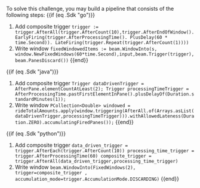 <!--
Licensed under the Apache License, Version 2.0 (the "License");
you may not use this file except in compliance with the License.
You may obtain a copy of the License at
http://www.apache.org/licenses/LICENSE-2.0
Unless required by applicable law or agreed to in writing, software
distributed under the License is distributed on an "AS IS" BASIS,
WITHOUT WARRANTIES OR CONDITIONS OF ANY KIND, either express or implied.
See the License for the specific language governing permissions and
limitations under the License.
-->

To solve this challenge, you may build a pipeline that consists of the following steps:
{{if (eq .Sdk "go")}}
1. Add composite trigger `trigger := trigger.AfterAll(trigger.AfterCount(10),trigger.AfterEndOfWindow().
   EarlyFiring(trigger.AfterProcessingTime().
   PlusDelay(60 * time.Second)).
   LateFiring(trigger.Repeat(trigger.AfterCount(1))))`
2. Write window `fixedWindowedItems := beam.WindowInto(s, window.NewFixedWindows(60*time.Second),input,beam.Trigger(trigger), beam.PanesDiscard())`
{{end}}

{{if (eq .Sdk "java")}}
1. Add composite trigger `Trigger dataDrivenTrigger = AfterPane.elementCountAtLeast(2);
   Trigger processingTimeTrigger = AfterProcessingTime.pastFirstElementInPane().plusDelayOf(Duration.standardMinutes(1));`
2. Write window `PCollection<Double> windowed = rideTotalAmounts.apply(window.triggering(AfterAll.of(Arrays.asList(dataDrivenTrigger,processingTimeTrigger))).withAllowedLateness(Duration.ZERO).accumulatingFiredPanes());`
{{end}}

{{if (eq .Sdk "python")}}
1. Add composite trigger `data_driven_trigger =  trigger.AfterEach(trigger.AfterCount(10))
   processing_time_trigger = trigger.AfterProcessingTime(60)
   composite_trigger = trigger.AfterAll(data_driven_trigger,processing_time_trigger)`
2. Write window `beam.WindowInto(FixedWindows(2),
   trigger=composite_trigger ,
   accumulation_mode=trigger.AccumulationMode.DISCARDING)`
{{end}}

